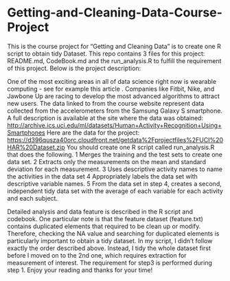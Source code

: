 # Getting-and-Cleaning-Data-Course-Project
This is the course project for “Getting and Cleaning Data” is to create one R script to obtain tidy Dataset. This repo contains 3 files for this project: README.md, CodeBook.md and the run_analysis.R to fulfill the requirement of this project. Below is the project description:

One of the most exciting areas in all of data science right now is wearable computing - see for example this article . Companies like Fitbit, Nike, and Jawbone Up are racing to develop the most advanced algorithms to attract new users. The data linked to from the course website represent data collected from the accelerometers from the Samsung Galaxy S smartphone. A full description is available at the site where the data was obtained:
http://archive.ics.uci.edu/ml/datasets/Human+Activity+Recognition+Using+Smartphones
Here are the data for the project:
https://d396qusza40orc.cloudfront.net/getdata%2Fprojectfiles%2FUCI%20HAR%20Dataset.zip
You should create one R script called run_analysis.R that does the following.
	1	Merges the training and the test sets to create one data set.
	2	Extracts only the measurements on the mean and standard deviation for each measurement.
	3	Uses descriptive activity names to name the activities in the data set
	4	Appropriately labels the data set with descriptive variable names.
	5	From the data set in step 4, creates a second, independent tidy data set with the average of each variable for each activity and each subject.

Detailed analysis and data feature is described in the R script and codebook. One particular note is that the feature dataset (feature.txt) contains duplicated elements that required to be clean up or modify. Therefore, checking the NA value and searching for duplicated elements is particularly important to obtain a tidy dataset. In my script, I didn’t follow exactly the order described above. Instead, I tidy the whole dataset first before I moved on to the 2nd one, which requires extraction for measurement of interest. The requirement for step3 is performed during step 1. Enjoy your reading and thanks for your time!
